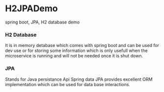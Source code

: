 # H2JPADemo
spring boot, JPA, H2 database demo

### H2 Database

It is in memory detabase which comes with spring boot and can be used for dev use or for storing some information which is only usefull when the microservice is running and will not be needed once it is shut down.

### JPA

Stands for Java persistance Api Spring data JPA provides excellent ORM implementation which can be used for data base interactions.



